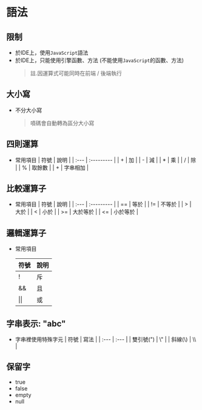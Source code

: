 # 語法
## 限制
* 於IDE上，使用`JavaScript`語法
* 於IDE上，只能使用引擎函數、方法 (不能使用`JavaScript`的函數、方法)
    > 註.因運算式可能同時在前端 / 後端執行

## 大小寫
* 不分大小寫
    > 噴碼會自動轉為區分大小寫

## 四則運算
* 常用項目
    | 符號 | 說明 | 
    | :--- | :--------- |
    | +	| 加 | 
    | -	| 減 | 
    | *	| 乘 | 
    | /	| 除 | 
    | %	| 取餘數 | 
    | +	| 字串相加 | 

## 比較運算子
* 常用項目
    | 符號 | 說明 | 
    | :--- | :--------- |
    | == | 等於 |
    | != | 	不等於 |
    | >	| 大於 |
    | <	| 小於 |
    | >= | 	大於等於 |
    | <= | 	小於等於 |

## 邏輯運算子
* 常用項目
    <table>
        <thead>
        <tr>
        <th align="left">符號</th>
        <th align="left">說明</th>
        </tr>
        </thead>
        <tbody><tr>
        <td align="left">!</td>
        <td align="left">斥</td>
        </tr>
        <tr>
        <td align="left">&amp;&amp;</td>
        <td align="left">且</td>
        </tr>
        <tr>
        <td align="left">||</td>
        <td align="left">或</td>
        </tr>
        </tbody>
    </table>    

## 字串表示: "abc"   
* 字串裡使用特殊字元
    | 符號 | 寫法 |
    | :--- | :--- |
    | 雙引號(") | \\" |
    | 斜線(\\) | \\\\ |

## 保留字
* true
* false
* empty
* null